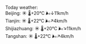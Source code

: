 Today weather:  
Beijing: ☀️ 🌡️+20°C 🌬️↓11km/h  
Tianjin: ☀️ 🌡️+22°C 🌬️↗4km/h  
Shijiazhuang: ☀️ 🌡️+20°C 🌬️↘11km/h  
Tangshan: ☀️ 🌡️+22°C 🌬️↗4km/h  
